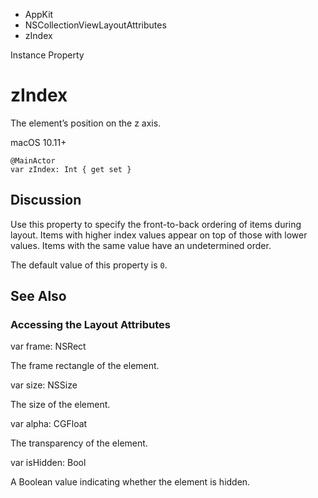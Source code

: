 

- AppKit
- NSCollectionViewLayoutAttributes
-  zIndex 

Instance Property

# zIndex

The element’s position on the z axis.

macOS 10.11+

``` source
@MainActor
var zIndex: Int { get set }
```

## Discussion

Use this property to specify the front-to-back ordering of items during layout. Items with higher index values appear on top of those with lower values. Items with the same value have an undetermined order.

The default value of this property is `0`.

## See Also

### Accessing the Layout Attributes

var frame: NSRect

The frame rectangle of the element.

var size: NSSize

The size of the element.

var alpha: CGFloat

The transparency of the element.

var isHidden: Bool

A Boolean value indicating whether the element is hidden.

